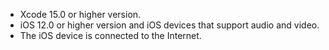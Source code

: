 - Xcode 15.0 or higher version.
- iOS 12.0 or higher version and iOS devices that support audio and video.
- The iOS device is connected to the Internet.
